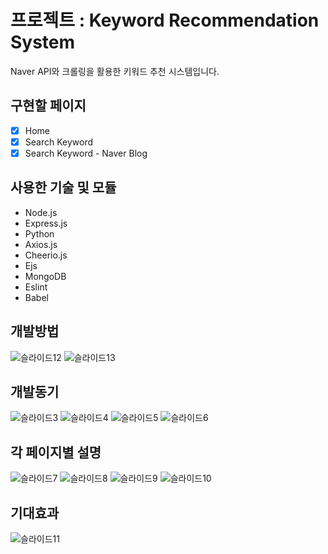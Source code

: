 # 프로젝트 : Keyword Recommendation System

Naver API와 크롤링을 활용한 키워드 추천 시스템입니다.

## 구현할 페이지

- [X] Home
- [X] Search Keyword
- [X] Search Keyword - Naver Blog

## 사용한 기술 및 모듈
- Node.js
- Express.js
- Python
- Axios.js
- Cheerio.js
- Ejs
- MongoDB
- Eslint
- Babel

## 개발방법

![슬라이드12](https://user-images.githubusercontent.com/47559613/120058042-bb902680-c082-11eb-90d7-1686a5d480a3.PNG)
![슬라이드13](https://user-images.githubusercontent.com/47559613/120058030-b6cb7280-c082-11eb-91d8-34e45b8e4859.PNG)


## 개발동기

![슬라이드3](https://user-images.githubusercontent.com/47559613/120058032-b7fc9f80-c082-11eb-8d36-5baf49e4efcb.PNG)
![슬라이드4](https://user-images.githubusercontent.com/47559613/120058033-b8953600-c082-11eb-8f57-007a922133ba.PNG)
![슬라이드5](https://user-images.githubusercontent.com/47559613/120058034-b92dcc80-c082-11eb-8f98-b8015b00d501.PNG)
![슬라이드6](https://user-images.githubusercontent.com/47559613/120058036-b92dcc80-c082-11eb-889a-8ce25aa6c544.PNG)

## 각 페이지별 설명
![슬라이드7](https://user-images.githubusercontent.com/47559613/120058037-b9c66300-c082-11eb-9e54-bd4841e6121c.PNG)
![슬라이드8](https://user-images.githubusercontent.com/47559613/120058038-b9c66300-c082-11eb-94b8-a8f66bde6a92.PNG)
![슬라이드9](https://user-images.githubusercontent.com/47559613/120058039-ba5ef980-c082-11eb-83f9-7ab18d68471f.PNG)
![슬라이드10](https://user-images.githubusercontent.com/47559613/120058040-ba5ef980-c082-11eb-83cd-f22142624581.PNG)

## 기대효과
![슬라이드11](https://user-images.githubusercontent.com/47559613/120058041-baf79000-c082-11eb-830d-9bb120860dcc.PNG)
